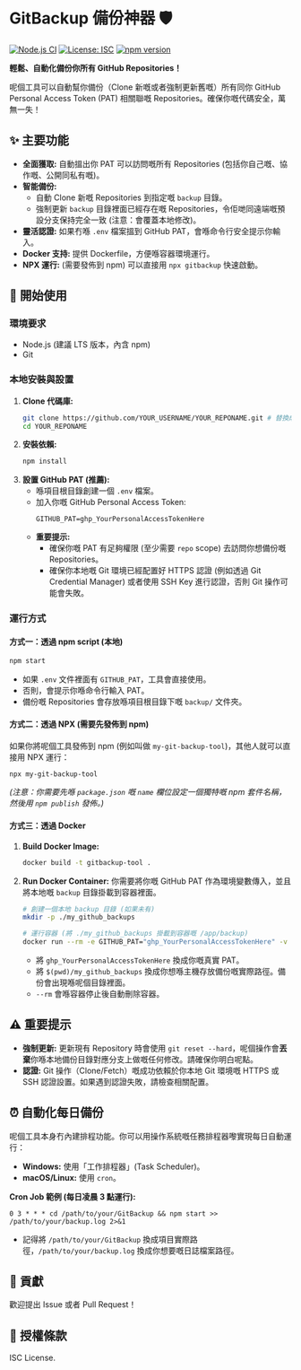 # GitBackup 備份神器 🛡️

[![Node.js CI](https://github.com/YOUR_USERNAME/YOUR_REPONAME/actions/workflows/node.js.yml/badge.svg)](https://github.com/YOUR_USERNAME/YOUR_REPONAME/actions/workflows/node.js.yml)
[![License: ISC](https://img.shields.io/badge/License-ISC-blue.svg)](https://opensource.org/licenses/ISC)
[![npm version](https://badge.fury.io/js/gitbackup.svg)](https://badge.fury.io/js/gitbackup) <!-- Placeholder - Update if published -->

**輕鬆、自動化備份你所有 GitHub Repositories！**

呢個工具可以自動幫你備份（Clone 新嘅或者強制更新舊嘅）所有同你 GitHub Personal Access Token (PAT) 相關聯嘅 Repositories。確保你嘅代碼安全，萬無一失！

## ✨ 主要功能

*   **全面獲取:** 自動搵出你 PAT 可以訪問嘅所有 Repositories (包括你自己嘅、協作嘅、公開同私有嘅)。
*   **智能備份:**
    *   自動 Clone 新嘅 Repositories 到指定嘅 `backup` 目錄。
    *   強制更新 `backup` 目錄裡面已經存在嘅 Repositories，令佢哋同遠端嘅預設分支保持完全一致 (注意：會覆蓋本地修改)。
*   **靈活認證:** 如果冇喺 `.env` 檔案搵到 GitHub PAT，會喺命令行安全提示你輸入。
*   **Docker 支持:** 提供 Dockerfile，方便喺容器環境運行。
*   **NPX 運行:** (需要發佈到 npm) 可以直接用 `npx gitbackup` 快速啟動。

## 🚀 開始使用

### 環境要求

*   Node.js (建議 LTS 版本，內含 npm)
*   Git

### 本地安裝與設置

1.  **Clone 代碼庫:**
    ```bash
    git clone https://github.com/YOUR_USERNAME/YOUR_REPONAME.git # 替換成你嘅 Repo URL
    cd YOUR_REPONAME
    ```
2.  **安裝依賴:**
    ```bash
    npm install
    ```
3.  **設置 GitHub PAT (推薦):**
    *   喺項目根目錄創建一個 `.env` 檔案。
    *   加入你嘅 GitHub Personal Access Token:
        ```dotenv
        GITHUB_PAT=ghp_YourPersonalAccessTokenHere
        ```
    *   **重要提示:**
        *   確保你嘅 PAT 有足夠權限 (至少需要 `repo` scope) 去訪問你想備份嘅 Repositories。
        *   確保你本地嘅 Git 環境已經配置好 HTTPS 認證 (例如透過 Git Credential Manager) 或者使用 SSH Key 進行認證，否則 Git 操作可能會失敗。

### 運行方式

#### 方式一：透過 npm script (本地)

```bash
npm start
```

*   如果 `.env` 文件裡面有 `GITHUB_PAT`，工具會直接使用。
*   否則，會提示你喺命令行輸入 PAT。
*   備份嘅 Repositories 會存放喺項目根目錄下嘅 `backup/` 文件夾。

#### 方式二：透過 NPX (需要先發佈到 npm)

如果你將呢個工具發佈到 npm (例如叫做 `my-git-backup-tool`)，其他人就可以直接用 NPX 運行：

```bash
npx my-git-backup-tool
```

*(注意：你需要先喺 `package.json` 嘅 `name` 欄位設定一個獨特嘅 npm 套件名稱，然後用 `npm publish` 發佈。)*

#### 方式三：透過 Docker

1.  **Build Docker Image:**
    ```bash
    docker build -t gitbackup-tool .
    ```
2.  **Run Docker Container:**
    你需要將你嘅 GitHub PAT 作為環境變數傳入，並且將本地嘅 `backup` 目錄掛載到容器裡面。

    ```bash
    # 創建一個本地 backup 目錄 (如果未有)
    mkdir -p ./my_github_backups

    # 運行容器 (將 ./my_github_backups 掛載到容器嘅 /app/backup)
    docker run --rm -e GITHUB_PAT="ghp_YourPersonalAccessTokenHere" -v "$(pwd)/my_github_backups:/app/backup" gitbackup-tool
    ```
    *   將 `ghp_YourPersonalAccessTokenHere` 換成你嘅真實 PAT。
    *   將 `$(pwd)/my_github_backups` 換成你想喺主機存放備份嘅實際路徑。備份會出現喺呢個目錄裡面。
    *   `--rm` 會喺容器停止後自動刪除容器。

## ⚠️ 重要提示

*   **強制更新:** 更新現有 Repository 時會使用 `git reset --hard`，呢個操作會**丟棄**你喺本地備份目錄對應分支上做嘅任何修改。請確保你明白呢點。
*   **認證:** Git 操作（Clone/Fetch）嘅成功依賴於你本地 Git 環境嘅 HTTPS 或 SSH 認證設置。如果遇到認證失敗，請檢查相關配置。

## ⏰ 自動化每日備份

呢個工具本身冇內建排程功能。你可以用操作系統嘅任務排程器嚟實現每日自動運行：

*   **Windows:** 使用「工作排程器」(Task Scheduler)。
*   **macOS/Linux:** 使用 `cron`。

**Cron Job 範例 (每日凌晨 3 點運行):**

```cron
0 3 * * * cd /path/to/your/GitBackup && npm start >> /path/to/your/backup.log 2>&1
```

*   記得將 `/path/to/your/GitBackup` 換成項目實際路徑，`/path/to/your/backup.log` 換成你想要嘅日誌檔案路徑。

## 🤝 貢獻

歡迎提出 Issue 或者 Pull Request！

## 📄 授權條款

ISC License.
